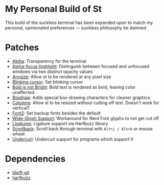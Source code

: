 # My Personal Build of St

This build of the suckless terminal has been expanded upon to match my personal, opinionated
preferences &mdash; suckless philosophy be damned.

# Patches

- [Alpha](https://st.suckless.org/patches/alpha/): Transparency for the terminal
- [Alpha-focus-highlight](https://st.suckless.org/patches/alpha_focus_highlight/): Distinguish between focused and unfocused windows via two distinct opacity values
- [Anysize](https://st.suckless.org/patches/anysize/): Allow st to be rendered at any pixel size
- [Blinking cursor](https://st.suckless.org/patches/blinking_cursor/): Set blinking cursor
- [Bold is not Bright](https://st.suckless.org/patches/bold-is-not-bright/): Bold text is rendered as bold, leaving color unaffected.
- [Boxdraw](https://st.suckless.org/patches/boxdraw/): Adds special box-drawing characters for cleaner graphics
- [Columns](https://github.com/bakkeby/st-flexipatch/issues/34): Allow st to be resized without cutting off text. Doesn't work for vertical?
- [Font2](https://st.suckless.org/patches/font2/): Set backup fonts besides the default
- [Wide-Glyph Support](https://github.com/Dreomite/st/commit/e3b821dcb3511d60341dec35ee05a4a0abfef7f2): Workaround for Nerd Font glyphs to not get cut off
- [Ligatures](https://st.suckless.org/patches/ligatures/): Ligature support via Harfbuzz library
- [Scrollback](https://st.suckless.org/patches/scrollback/): Scroll back through terminal with `Alt+j / Alt+k` or mouse wheel
- [Undercurl](https://st.suckless.org/patches/undercurl/): Undercurl support for programs which support it

# Dependencies

- [libxft-git](https://aur.archlinux.org/packages/libxft-git)
- [harfbuzz](https://archlinux.org/packages/extra/x86_64/harfbuzz/)

